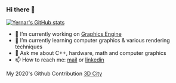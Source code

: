 ### Hi there 👋

[![Yernar's GitHub stats](https://github-readme-stats.vercel.app/api?username=yernar&hide=contribs,issues&count_private=true&show_icons=true&bg_color=30,e96443,904e95&title_color=fff&text_color=fff)](#)

- 🔭 I’m currently working on [Graphics Engine](https://github.com/yernar/IronwareEngine)
- 🌱 I’m currently learning computer graphics & various rendering techniques
- 💬 Ask me about C++, hardware, math and computer graphics
- 📫 How to reach me: [mail](yernar.aa@gmail.com) or [linkedin](https://www.linkedin.com/in/yernaraldabergenov/)

My 2020's Github Contribution [3D City](https://github.com/yernar/yernar/blob/main/yernar-2020.stl)
